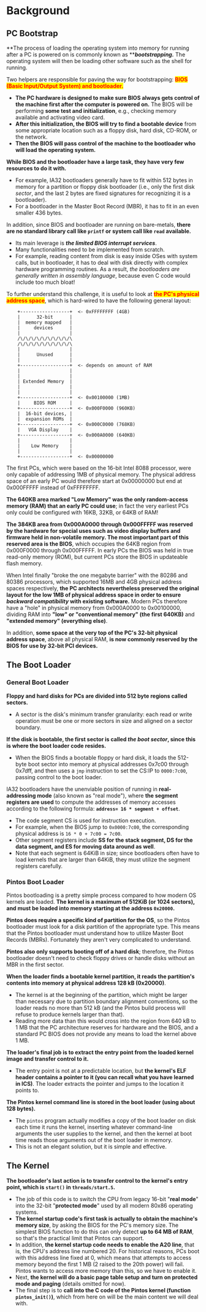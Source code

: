 # Background

## PC Bootstrap

**The process of loading the operating system into memory for running after a PC is powered on is commonly known as **_**bootstrapping.**_ The operating system will then be loading other software such as the shell for running.&#x20;

Two helpers are responsible for paving the way for bootstrapping: <mark style="color:red;">**BIOS (Basic Input/Output System) and bootloader.**</mark> <mark style="color:red;"></mark><mark style="color:red;"></mark>&#x20;

* **The PC hardware is designed to make sure BIOS always gets control of the machine first after the computer is powered on.** The BIOS will be performing **some test and initialization**, e.g., checking memory available and activating video card.&#x20;
* **After this initialization, the BIOS will try to find a bootable device** from some appropriate location such as a floppy disk, hard disk, CD-ROM, or the network.&#x20;
* **Then the BIOS will pass control of the machine to the bootloader who will load the operating system.**

**While BIOS and the bootloader have a large task, they have very few resources to do it with.**&#x20;

* For example, IA32 bootloaders generally have to fit within 512 bytes in memory for a partition or floppy disk bootloader (i.e., only the first disk _sector_, and the last 2 bytes are fixed signatures for recognizing it is a bootloader).&#x20;
* For a bootloader in the Master Boot Record (MBR), it has to fit in an even smaller 436 bytes.&#x20;

In addition, since BIOS and bootloader are running on bare-metals, **there are no standard library call like `printf` or system call like `read` available.**&#x20;

* Its main leverage is _**the limited BIOS interrupt services**_.&#x20;
* Many functionalities need to be implemented from scratch.&#x20;
* For example, reading content from disk is easy inside OSes with system calls, but in bootloader, it has to deal with disk directly with complex hardware programming routines. As a result, _the bootloaders are generally written in assembly language_, because even C code would include too much bloat!

To further understand this challenge, it is useful to look at <mark style="color:red;">**the PC's physical address space**</mark>, which is hard-wired to have the following general layout:

```
	+------------------+  <- 0xFFFFFFFF (4GB)
	|      32-bit      |
	|  memory mapped   |
	|     devices      |
	|                  |
	/\/\/\/\/\/\/\/\/\/\
	/\/\/\/\/\/\/\/\/\/\
	|                  |
	|      Unused      |
	|                  |
	+------------------+  <- depends on amount of RAM
	|                  |
	|                  |
	| Extended Memory  |
	|                  |
	|                  |
	+------------------+  <- 0x00100000 (1MB)
	|     BIOS ROM     |
	+------------------+  <- 0x000F0000 (960KB)
	|  16-bit devices, |
	|  expansion ROMs  |
	+------------------+  <- 0x000C0000 (768KB)
	|   VGA Display    |
	+------------------+  <- 0x000A0000 (640KB)
	|                  |
	|    Low Memory    |
	|                  |
	+------------------+  <- 0x00000000
```

The first PCs, which were based on the 16-bit Intel 8088 processor, were only capable of addressing 1MB of physical memory. The physical address space of an early PC would therefore start at 0x00000000 but end at 0x000FFFFF instead of 0xFFFFFFFF.&#x20;

**The 640KB area marked "Low Memory" was the only random-access memory (RAM) that an early PC could use**; in fact the very earliest PCs only could be configured with 16KB, 32KB, or 64KB of RAM!

**The 384KB area from 0x000A0000 through 0x000FFFFF was reserved by the hardware for special uses such as video display buffers and firmware held in non-volatile memory. The most important part of this reserved area is the BIOS**, which occupies the 64KB region from 0x000F0000 through 0x000FFFFF. In early PCs the BIOS was held in true read-only memory (ROM), but current PCs store the BIOS in updateable flash memory.

When Intel finally "broke the one megabyte barrier" with the 80286 and 80386 processors, which supported 16MB and 4GB physical address spaces respectively, **the PC architects nevertheless preserved the original layout for the low 1MB of physical address space in order to ensure **_**backward compatibility**_** with existing software.** Modern PCs therefore have a "hole" in physical memory from 0x000A0000 to 0x00100000, dividing RAM into **"low" or "conventional memory" (the first 640KB)** and **"extended memory" (everything else)**.&#x20;

In addition, **some space at the very top of the PC's 32-bit physical address space**, above all physical RAM, **is now commonly reserved by the BIOS for use by 32-bit PCI devices.**

## The Boot Loader

### General Boot Loader

**Floppy and hard disks for PCs are divided into 512 byte regions called sectors.**&#x20;

* A sector is the disk's minimum transfer granularity: each read or write operation must be one or more sectors in size and aligned on a sector boundary.&#x20;

**If the disk is bootable, the first sector is called **_**the boot sector**_**, since this is where the boot loader code resides.**

* When the BIOS finds a bootable floppy or hard disk, it loads the 512-byte boot sector into memory at physical addresses 0x7c00 through 0x7dff, and then uses a `jmp` instruction to set the CS:IP to `0000:7c00`, passing control to the boot loader.

IA32 bootloaders have the unenviable position of running in **real-addressing mode** (also known as "real mode"), where **the segment registers are used** to compute the addresses of memory accesses according to the following formula: **`address= 16 * segment + offset`**.&#x20;

* The code segment CS is used for instruction execution.&#x20;
* For example, when the BIOS jump to `0x0000:7c00`, the corresponding physical address is `16 * 0 + 7c00 = 7c00`.&#x20;
* Other segment registers include **SS for the stack segment, DS for the data segment, and ES for moving data around as well**.&#x20;
* Note that each segment is 64KiB in size; since bootloaders often have to load kernels that are larger than 64KiB, they must utilize the segment registers carefully.

### Pintos Boot Loader

Pintos bootloading is a pretty simple process compared to how modern OS kernels are loaded. **The kernel is a maximum of 512KiB (or 1024 sectors), and must be loaded into memory starting at the address `0x20000`.**&#x20;

**Pintos does require a specific kind of partition for the OS**, so the Pintos bootloader must look for a disk partition of the appropriate type. This means that the Pintos bootloader must understand how to utilize Master Boot Records (MBRs). Fortunately they aren't very complicated to understand.&#x20;

**Pintos also only supports booting off of a hard disk**; therefore, the Pintos bootloader doesn't need to check floppy drives or handle disks without an MBR in the first sector.

**When the loader finds a bootable kernel partition, it reads the partition's contents into memory at physical address 128 kB (0x20000)**.&#x20;

* The kernel is at the beginning of the partition, which might be larger than necessary due to partition boundary alignment conventions, so the loader reads no more than 512 kB (and the Pintos build process will refuse to produce kernels larger than that).&#x20;
* Reading more data than this would cross into the region from 640 kB to 1 MB that the PC architecture reserves for hardware and the BIOS, and a standard PC BIOS does not provide any means to load the kernel above 1 MB.

**The loader's final job is to extract the entry point from the loaded kernel image and transfer control to it.**&#x20;

* The entry point is not at a predictable location, but **the kernel's ELF header contains a pointer to it (you can recall what you have learned in ICS)**. The loader extracts the pointer and jumps to the location it points to.

**The Pintos kernel command line is stored in the boot loader (using about 128 bytes).**&#x20;

* The `pintos` program actually modifies a copy of the boot loader on disk each time it runs the kernel, inserting whatever command-line arguments the user supplies to the kernel, and then the kernel at boot time reads those arguments out of the boot loader in memory.&#x20;
* This is not an elegant solution, but it is simple and effective.

## The Kernel

**The bootloader's last action is to transfer control to the kernel's entry point, which is `start()` in `threads/start.S`.**&#x20;

* The job of this code is to switch the CPU from legacy 16-bit "**real mode**" into the 32-bit "**protected mode**" used by all modern 80x86 operating systems.
* **The kernel startup code's first task is actually to obtain the machine's memory size**, by asking the BIOS for the PC's memory size. The simplest BIOS function to do this can only detect **up to 64 MB of RAM**, so that's the practical limit that Pintos can support.
* In addition, **the kernel startup code needs to enable the A20 line**, that is, the CPU's address line numbered 20. For historical reasons, PCs boot with this address line fixed at 0, which means that attempts to access memory beyond the first 1 MB (2 raised to the 20th power) will fail. Pintos wants to access more memory than this, so we have to enable it.
* Next, **the kernel will do a basic page table setup and turn on protected mode and paging** (details omitted for now).&#x20;
* The final step is to **call into the C code of the Pintos kernel (function `pintos_init()`)**, which from here on will be the main content we will deal with.
